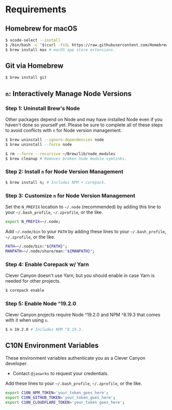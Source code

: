 # Requirements

## Homebrew for macOS

```bash
$ xcode-select --install
$ /bin/bash -c "$(curl -fsSL https://raw.githubusercontent.com/Homebrew/install/HEAD/install.sh)"
$ brew install mas # macOS app store extensions.
```

## Git via Homebrew

```bash
$ brew install git
```

## `n`: Interactively Manage Node Versions

### Step 1: Uninstall Brew's Node

Other packages depend on Node and may have installed Node even if you haven't done so yourself yet. Please be sure to complete all of these steps to avoid conflicts with `n` for Node version management.

```bash
$ brew uninstall --ignore-dependencies node
$ brew uninstall --force node

$ rm --force --recursive ~/Brew/lib/node_modules
$ brew cleanup # Removes broken node module symlinks.
```

### Step 2: Install `n` for Node Version Management

```bash
$ brew install n; # Includes NPM + corepack.
```

### Step 3: Customize `n` for Node Version Management

Set the `N_PREFIX` location to `~/.node` (recommended) by adding this line to your `~/.bash_profile`, `~/.zprofile`, or the like.

```bash
export N_PREFIX=~/.node;
```

Add `~/.node/bin` to your `PATH` by adding these lines to your `~/.bash_profile`, `~/.zprofile`, or the like.

```bash
PATH=~/.node/bin:"${PATH}";
MANPATH=~/.node/share/man:"${MANPATH}";
```

### Step 4: Enable Corepack w/ Yarn

Clever Canyon doesn't use Yarn, but you should enable in case Yarn is needed for other projects.

```bash
$ corepack enable
```

### Step 5: Enable Node ^19.2.0

Clever Canyon projects require Node ^19.2.0 and NPM ^8.19.3 that comes with it when using `n`.

```bash
$ n 19.2.0 # Includes NPM ^8.19.3.
```

## C10N Environment Variables

These environment variables authenticate you as a Clever Canyon developer.

-   Contact `@jaswrks` to request your credentials.

Add these lines to your `~/.bash_profile`, `~/.zprofile`, or the like.

```bash
export C10N_NPM_TOKEN='your_token_goes_here';
export C10N_GITHUB_TOKEN='your_token_goes_here';
export C10N_CLOUDFLARE_TOKEN='your_token_goes_here';
```
